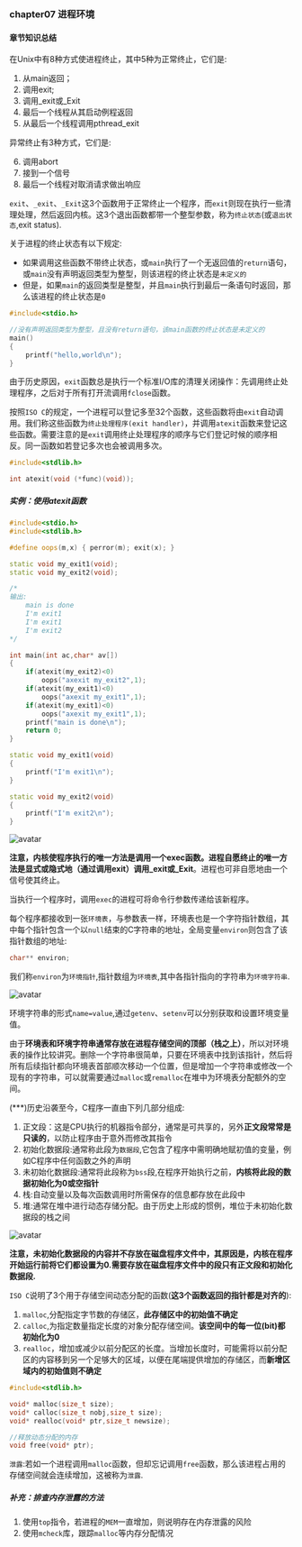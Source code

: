 ### chapter07 进程环境

#### 章节知识总结

在Unix中有8种方式使进程终止，其中5种为正常终止，它们是:

1. 从main返回；
2. 调用exit;
3. 调用_exit或_Exit
4. 最后一个线程从其启动例程返回
5. 从最后一个线程调用pthread_exit

异常终止有3种方式，它们是:

6. 调用abort
7. 接到一个信号
8. 最后一个线程对取消请求做出响应


`exit`、`_exit`、`_Exit`这3个函数用于正常终止一个程序，而`exit`则现在执行一些清理处理，然后返回内核。这3个退出函数都带一个整型参数，称为`终止状态`(或`退出状态`,exit status).

关于进程的终止状态有以下规定:

* 如果调用这些函数不带终止状态，或`main`执行了一个无返回值的`return`语句，或`main`没有声明返回类型为整型，则该进程的终止状态是`未定义的`
* 但是，如果`main`的返回类型是整型，并且`main`执行到最后一条语句时返回，那么该进程的终止状态是`0`

```cpp
#include<stdio.h>

//没有声明返回类型为整型，且没有return语句，该main函数的终止状态是未定义的
main()
{
    printf("hello,world\n");
}
```

由于历史原因，`exit`函数总是执行一个标准I/O库的清理关闭操作：先调用终止处理程序，之后对于所有打开流调用`fclose`函数。

按照`ISO C`的规定，一个进程可以登记多至32个函数，这些函数将由`exit`自动调用。我们称这些函数为`终止处理程序(exit handler)`，并调用`atexit`函数来登记这些函数。需要注意的是`exit`调用终止处理程序的顺序与它们登记时候的顺序相反。同一函数如若登记多次也会被调用多次。

```cpp
#include<stdlib.h>

int atexit(void (*func)(void));
```

##### 实例：使用atexit函数

```cpp
#include<stdio.h>
#include<stdlib.h>

#define oops(m,x) { perror(m); exit(x); }

static void my_exit1(void);
static void my_exit2(void);

/*
输出:
    main is done
    I'm exit1
    I'm exit1
    I'm exit2
*/

int main(int ac,char* av[])
{
    if(atexit(my_exit2)<0)
        oops("axexit my_exit2",1);
    if(atexit(my_exit1)<0)
        oops("axexit my_exit1",1);
    if(atexit(my_exit1)<0)
        oops("axexit my_exit1",1);
    printf("main is done\n");
    return 0;
}

static void my_exit1(void)
{
    printf("I'm exit1\n");
}

static void my_exit2(void)
{
    printf("I'm exit2\n");
}

```

![avatar](../images/../../image/unix_c程序启动流程.jpg)

**注意，内核使程序执行的唯一方法是调用一个exec函数。进程自愿终止的唯一方法是显式或隐式地（通过调用exit）调用_exit或_Exit**。进程也可非自愿地由一个信号使其终止。


当执行一个程序时，调用`exec`的进程可将命令行参数传递给该新程序。

每个程序都接收到一张`环境表`，与参数表一样，环境表也是一个字符指针数组，其中每个指针包含一个以`null`结束的C字符串的地址，全局变量`environ`则包含了该指针数组的地址:

```cpp
char** environ;
```

我们称`environ`为`环境指针`,指针数组为`环境表`,其中各指针指向的字符串为`环境字符串`.

![avatar](../image/../../image/unix_环境表.jpg)

环境字符串的形式`name=value`,通过`getenv`、`setenv`可以分别获取和设置环境变量值。

由于**环境表和环境字符串通常存放在进程存储空间的顶部（栈之上）**，所以对环境表的操作比较讲究。删除一个字符串很简单，只要在环境表中找到该指针，然后将所有后续指针都向环境表首部顺次移动一个位置，但是增加一个字符串或修改一个现有的字符串，可以就需要通过`malloc`或`remalloc`在堆中为环境表分配额外的空间。


(***)历史沿袭至今，C程序一直由下列几部分组成:

1. 正文段：这是CPU执行的机器指令部分，通常是可共享的，另外**正文段常常是只读的**，以防止程序由于意外而修改其指令
2. 初始化数据段:通常称此段为`数据段`,它包含了程序中需明确地赋初值的变量，例如C程序中任何函数之外的声明
3. 未初始化数据段:通常将此段称为`bss`段,在程序开始执行之前，**内核将此段的数据初始化为0或空指针**
4. 栈:自动变量以及每次函数调用时所需保存的信息都存放在此段中
5. 堆:通常在堆中进行动态存储分配。由于历史上形成的惯例，堆位于未初始化数据段的栈之间

![avatar](../iamge/../../image/unix_c程序存储空间安排.jpg)

**注意，未初始化数据段的内容并不存放在磁盘程序文件中，其原因是，内核在程序开始运行前将它们都设置为0.需要存放在磁盘程序文件中的段只有正文段和初始化数据段.**

`ISO C`说明了3个用于存储空间动态分配的函数(**这3个函数返回的指针都是对齐的**):

1. `malloc`,分配指定字节数的存储区，**此存储区中的初始值不确定**
2. `calloc`,为指定数量指定长度的对象分配存储空间。**该空间中的每一位(bit)都初始化为0**
3. `realloc`，增加或减少以前分配区的长度。当增加长度时，可能需将以前分配区的内容移到另一个足够大的区域，以便在尾端提供增加的存储区，而**新增区域内的初始值则不确定**

```cpp
#include<stdlib.h>

void* malloc(size_t size);
void* calloc(size_t nobj,size_t size);
void* realloc(void* ptr,size_t newsize);

//释放动态分配的内存
void free(void* ptr);
```

`泄露`:若如一个进程调用`malloc`函数，但却忘记调用`free`函数，那么该进程占用的存储空间就会连续增加，这被称为`泄露`.

##### 补充：排查内存泄露的方法

1. 使用`top`指令，若进程的`MEM`一直增加，则说明存在内存泄露的风险
2. 使用`mcheck`库，跟踪`malloc`等内存分配情况

